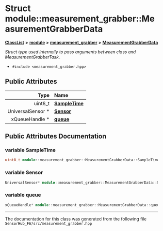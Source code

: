 

# Struct module::measurement\_grabber::MeasurementGrabberData



[**ClassList**](annotated.md) **>** [**module**](namespacemodule.md) **>** [**measurement\_grabber**](namespacemodule_1_1measurement__grabber.md) **>** [**MeasurementGrabberData**](structmodule_1_1measurement__grabber_1_1MeasurementGrabberData.md)



_Struct type used internally to pass arguments between class and MeasurementGrabberTask._ 

* `#include <measurement_grabber.hpp>`





















## Public Attributes

| Type | Name |
| ---: | :--- |
|  uint8\_t | [**SampleTime**](#variable-sampletime)  <br> |
|  UniversalSensor \* | [**Sensor**](#variable-sensor)  <br> |
|  xQueueHandle \* | [**queue**](#variable-queue)  <br> |












































## Public Attributes Documentation




### variable SampleTime 

```C++
uint8_t module::measurement_grabber::MeasurementGrabberData::SampleTime;
```






### variable Sensor 

```C++
UniversalSensor* module::measurement_grabber::MeasurementGrabberData::Sensor;
```






### variable queue 

```C++
xQueueHandle* module::measurement_grabber::MeasurementGrabberData::queue;
```




------------------------------
The documentation for this class was generated from the following file `SensorHub_FW/src/measurement_grabber.hpp`

